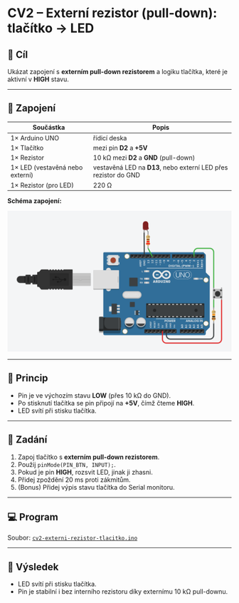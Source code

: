 # CV2 – Externí rezistor (pull-down): tlačítko → LED

## 🧩 Cíl
Ukázat zapojení s **externím pull-down rezistorem** a logiku tlačítka, které je aktivní v **HIGH** stavu.

---

## 🔌 Zapojení

| Součástka | Popis |
|------------|--------|
| 1× Arduino UNO | řídicí deska |
| 1× Tlačítko | mezi pin **D2** a **+5V** |
| 1× Rezistor | 10 kΩ mezi **D2** a **GND** (pull-down) |
| 1× LED (vestavěná nebo externí) | vestavěná LED na **D13**, nebo externí LED přes rezistor do GND |
| 1× Rezistor (pro LED) | 220 Ω |

**Schéma zapojení:**

![Zapojení – Externí pull-down tlačítko](zapojeni-cv2.png)

---

## 🧠 Princip
- Pin je ve výchozím stavu **LOW** (přes 10 kΩ do GND).  
- Po stisknutí tlačítka se pin připojí na **+5V**, čímž čteme **HIGH**.  
- LED svítí při stisku tlačítka.

---

## 🎯 Zadání
1. Zapoj tlačítko s **externím pull-down rezistorem**.  
2. Použij `pinMode(PIN_BTN, INPUT);`.  
3. Pokud je pin **HIGH**, rozsvit LED, jinak ji zhasni.  
4. Přidej zpoždění 20 ms proti zákmitům.  
5. (Bonus) Přidej výpis stavu tlačítka do Serial monitoru.

---

## 💻 Program
Soubor: [`cv2-externi-rezistor-tlacitko.ino`](./cv2-externi-rezistor-tlacitko.ino)

---

## 🧪 Výsledek
- LED svítí při stisku tlačítka.  
- Pin je stabilní i bez interního rezistoru díky externímu 10 kΩ pull-downu.
